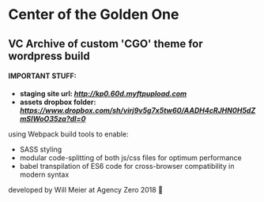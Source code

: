 # Center of the Golden One

## VC Archive of custom 'CGO' theme for wordpress build

#### IMPORTANT STUFF:
+ **staging site url: *http://kp0.60d.myftpupload.com***
+ **assets dropbox folder: *https://www.dropbox.com/sh/virj9v5g7x5tw60/AADH4cRJHN0H5dZmSIWoO35za?dl=0***

using Webpack build tools to enable:
+ SASS styling
+ modular code-splitting of both js/css files for optimum performance
+ babel transpilation of ES6 code for cross-browser compatibility in modern syntax


developed by Will Meier at Agency Zero 2018 🤑
